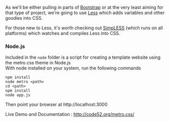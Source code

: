 As we'll be either pulling in parts of [Bootstrap](http://bootstrap.io) or at the very least aiming for that type of project, we're going to use [Less](http://lesscss.org/) which adds variables and other goodies into CSS.

For those new to Less, it's worth checking out [SimpLESS](http://wearekiss.com/simpless) (which runs on all platforms) which watches and compiles Less into CSS.

### Node.js
Included in the `node` folder is a script for creating a template website using the metro.css theme in Node.js  
With node installed on your system, run the following commands

`npm install`  
`node metro <path>`  
`cd <path>`  
`npm install`  
`node app.js`

Then point your browser at http://localhost:3000

Live Demo and Documentation : http://code52.org/metro.css/


